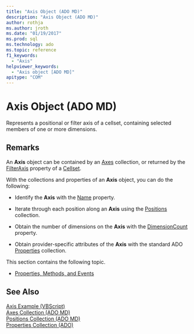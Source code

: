 ```yaml
---
title: "Axis Object (ADO MD)"
description: "Axis Object (ADO MD)"
author: rothja
ms.author: jroth
ms.date: "01/19/2017"
ms.prod: sql
ms.technology: ado
ms.topic: reference
f1_keywords:
  - "Axis"
helpviewer_keywords:
  - "Axis object [ADO MD]"
apitype: "COM"
---
```

# Axis Object (ADO MD)
Represents a positional or filter axis of a cellset, containing selected members of one or more dimensions.  
  
## Remarks  
 An **Axis** object can be contained by an [Axes](./axes-collection-ado-md.md) collection, or returned by the [FilterAxis](./filteraxis-property-ado-md.md) property of a [Cellset](./cellset-object-ado-md.md).  
  
 With the collections and properties of an **Axis** object, you can do the following:  
  
-   Identify the **Axis** with the [Name](./name-property-ado-md.md) property.  
  
-   Iterate through each position along an **Axis** using the [Positions](./positions-collection-ado-md.md) collection.  
  
-   Obtain the number of dimensions on the **Axis** with the [DimensionCount](./dimensioncount-property-ado-md.md) property.  
  
-   Obtain provider-specific attributes of the **Axis** with the standard ADO [Properties](../ado-api/properties-collection-ado.md) collection.  
  
 This section contains the following topic.  
  
-   [Properties, Methods, and Events](./axis-object-properties-methods-and-events.md)  
  
## See Also  
 [Axis Example (VBScript)](./axis-example-vbscript.md)   
 [Axes Collection (ADO MD)](./axes-collection-ado-md.md)   
 [Positions Collection (ADO MD)](./positions-collection-ado-md.md)   
 [Properties Collection (ADO)](../ado-api/properties-collection-ado.md)